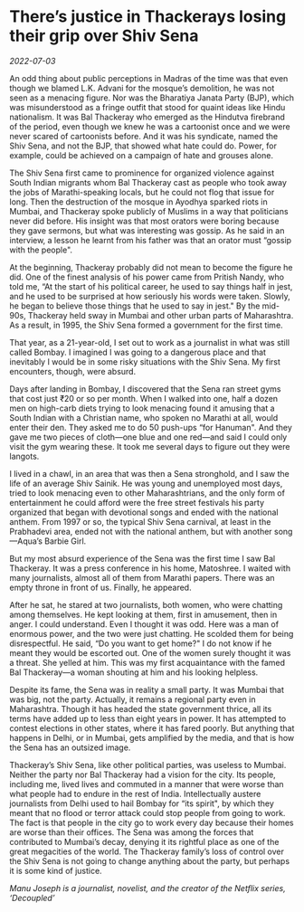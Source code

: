 # There’s justice in Thackerays losing their grip over Shiv Sena

*2022-07-03*

An odd thing about public perceptions in Madras of the time was that
even though we blamed L.K. Advani for the mosque’s demolition, he was
not seen as a menacing figure. Nor was the Bharatiya Janata Party (BJP),
which was misunderstood as a fringe outfit that stood for quaint ideas
like Hindu nationalism. It was Bal Thackeray who emerged as the Hindutva
firebrand of the period, even though we knew he was a cartoonist once
and we were never scared of cartoonists before. And it was his
syndicate, named the Shiv Sena, and not the BJP, that showed what hate
could do. Power, for example, could be achieved on a campaign of hate
and grouses alone.

The Shiv Sena first came to prominence for organized violence against
South Indian migrants whom Bal Thackeray cast as people who took away
the jobs of Marathi-speaking locals, but he could not flog that issue
for long. Then the destruction of the mosque in Ayodhya sparked riots in
Mumbai, and Thackeray spoke publicly of Muslims in a way that
politicians never did before. His insight was that most orators were
boring because they gave sermons, but what was interesting was gossip.
As he said in an interview, a lesson he learnt from his father was that
an orator must “gossip with the people".

At the beginning, Thackeray probably did not mean to become the figure
he did. One of the finest analysis of his power came from Pritish Nandy,
who told me, “At the start of his political career, he used to say
things half in jest, and he used to be surprised at how seriously his
words were taken. Slowly, he began to believe those things that he used
to say in jest." By the mid-90s, Thackeray held sway in Mumbai and other
urban parts of Maharashtra. As a result, in 1995, the Shiv Sena formed a
government for the first time.

That year, as a 21-year-old, I set out to work as a journalist in what
was still called Bombay. I imagined I was going to a dangerous place and
that inevitably I would be in some risky situations with the Shiv Sena.
My first encounters, though, were absurd.

Days after landing in Bombay, I discovered that the Sena ran street gyms
that cost just <span class="webrupee">₹</span>20 or so per month. When I
walked into one, half a dozen men on high-carb diets trying to look
menacing found it amusing that a South Indian with a Christian name, who
spoken no Marathi at all, would enter their den. They asked me to do 50
push-ups “for Hanuman". And they gave me two pieces of cloth—one blue
and one red—and said I could only visit the gym wearing these. It took
me several days to figure out they were langots.

I lived in a chawl, in an area that was then a Sena stronghold, and I
saw the life of an average Shiv Sainik. He was young and unemployed most
days, tried to look menacing even to other Maharashtrians, and the only
form of entertainment he could afford were the free street festivals his
party organized that began with devotional songs and ended with the
national anthem. From 1997 or so, the typical Shiv Sena carnival, at
least in the Prabhadevi area, ended not with the national anthem, but
with another song—Aqua’s Barbie Girl.

But my most absurd experience of the Sena was the first time I saw Bal
Thackeray. It was a press conference in his home, Matoshree. I waited
with many journalists, almost all of them from Marathi papers. There was
an empty throne in front of us. Finally, he appeared.

After he sat, he stared at two journalists, both women, who were
chatting among themselves. He kept looking at them, first in amusement,
then in anger. I could understand. Even I thought it was odd. Here was a
man of enormous power, and the two were just chatting. He scolded them
for being disrespectful. He said, “Do you want to get home?" I do not
know if he meant they would be escorted out. One of the women surely
thought it was a threat. She yelled at him. This was my first
acquaintance with the famed Bal Thackeray—a woman shouting at him and
his looking helpless.

Despite its fame, the Sena was in reality a small party. It was Mumbai
that was big, not the party. Actually, it remains a regional party even
in Maharashtra. Though it has headed the state government thrice, all
its terms have added up to less than eight years in power. It has
attempted to contest elections in other states, where it has fared
poorly. But anything that happens in Delhi, or in Mumbai, gets amplified
by the media, and that is how the Sena has an outsized image.

Thackeray’s Shiv Sena, like other political parties, was useless to
Mumbai. Neither the party nor Bal Thackeray had a vision for the city.
Its people, including me, lived lives and commuted in a manner that were
worse than what people had to endure in the rest of India.
Intellectually austere journalists from Delhi used to hail Bombay for
“its spirit", by which they meant that no flood or terror attack could
stop people from going to work. The fact is that people in the city go
to work every day because their homes are worse than their offices. The
Sena was among the forces that contributed to Mumbai’s decay, denying it
its rightful place as one of the great megacities of the world. The
Thackeray family’s loss of control over the Shiv Sena is not going to
change anything about the party, but perhaps it is some kind of justice.

*Manu Joseph is a journalist, novelist, and the creator of the Netflix
series, ‘Decoupled’*
